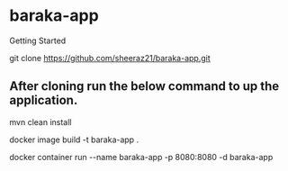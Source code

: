 # baraka-app


Getting Started

git clone https://github.com/sheeraz21/baraka-app.git

## After cloning run the below command to up the application.
mvn clean install

docker image build -t baraka-app .

docker container run --name baraka-app -p 8080:8080 -d baraka-app



 
